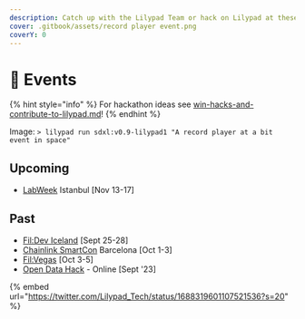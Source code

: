 ```yaml
---
description: Catch up with the Lilypad Team or hack on Lilypad at these events!
cover: .gitbook/assets/record player event.png
coverY: 0
---
```


# 📅 Events

{% hint style="info" %}
For hackathon ideas see [win-hacks-and-contribute-to-lilypad.md](resources/older-versions/lilypad-v1/reference/win-hacks-and-contribute-to-lilypad.md "mention")!
{% endhint %}

Image: `> lilypad run sdxl:v0.9-lilypad1 "A record player at a bit event in space"`

## Upcoming

* [LabWeek](https://twitter.com/protocollabs/status/1694728785189540063?s=20) Istanbul \[Nov 13-17]

## Past

* [Fil:Dev Iceland](https://fildev.io) \[Sept 25-28]
* [Chainlink SmartCon](https://smartcon.chain.link/) Barcelona \[Oct 1-3]
* [Fil:Vegas](https://fil-vegas.io) \[Oct 3-5]
* [Open Data Hack](https://twitter.com/Lilypad\_Tech/status/1688319601107521536?ref\_src=twsrc%5Etfw%7Ctwcamp%5Etweetembed%7Ctwterm%5E1688319601107521536%7Ctwgr%5E2f6c362765cea6018c3db4cc5bce5e710baa50fd%7Ctwcon%5Es1\_\&ref\_url=https%3A%2F%2Fcdn.iframe.ly%2FodriGT3%3Fapp%3D1) - Online \[Sept '23]

{% embed url="https://twitter.com/Lilypad_Tech/status/1688319601107521536?s=20" %}
